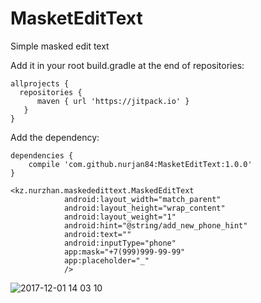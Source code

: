 # MasketEditText

Simple masked edit text

Add it in your root build.gradle at the end of repositories:

```
allprojects {
  repositories {
      maven { url 'https://jitpack.io' }
   }
}
```

Add the dependency:

```
dependencies {
    compile 'com.github.nurjan84:MasketEditText:1.0.0'
}
```

```
<kz.nurzhan.maskededittext.MaskedEditText
            android:layout_width="match_parent"
            android:layout_height="wrap_content"
            android:layout_weight="1"
            android:hint="@string/add_new_phone_hint"
            android:text=""
            android:inputType="phone"
            app:mask="+7(999)999-99-99"
            app:placeholder="_"
            />
```

![2017-12-01 14 03 10](https://user-images.githubusercontent.com/6967566/33473370-67985248-d6a0-11e7-8451-5435d17582f3.png)

